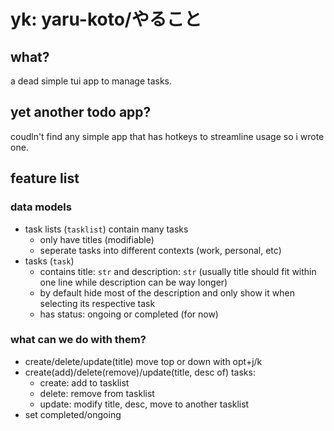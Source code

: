 # yk: yaru-koto/やること

## what?

a dead simple tui app to manage tasks.

## yet another todo app?

coudln't find any simple app that has hotkeys to streamline usage so i wrote one.

## feature list

### data models

- task lists (`tasklist`) contain many tasks
  - only have titles (modifiable)
  - seperate tasks into different contexts (work, personal, etc)
- tasks (`task`)
  - contains title: `str` and description: `str` (usually title should fit within one line while description can be way longer)
  - by default hide most of the description and only show it when selecting its respective task
  - has status: ongoing or completed (for now)

### what can we do with them?

- create/delete/update(title) move top or down with opt+j/k
- create(add)/delete(remove)/update(title, desc of) tasks:
  - create: add to tasklist
  - delete: remove from tasklist
  - update: modify title, desc, move to another tasklist
- set completed/ongoing
